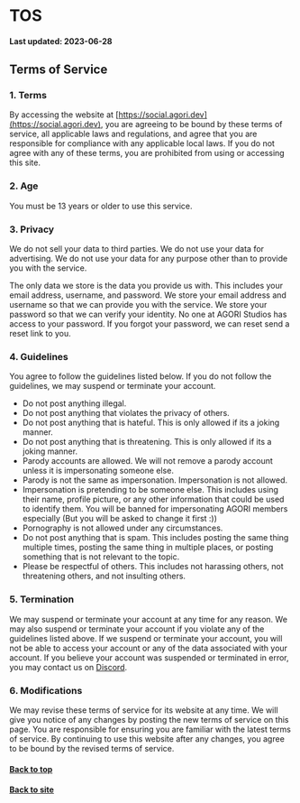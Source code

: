 # TOS

#### Last updated: 2023-06-28

## Terms of Service

### 1. Terms

By accessing the website at [https://social.agori.dev](https://social.agori.dev), you are agreeing to be bound by these terms of service, all applicable laws and regulations, and agree that you are responsible for compliance with any applicable local laws. If you do not agree with any of these terms, you are prohibited from using or accessing this site.

### 2. Age

You must be 13 years or older to use this service.

### 3. Privacy

We do not sell your data to third parties. We do not use your data for advertising. We do not use your data for any purpose other than to provide you with the service.

The only data we store is the data you provide us with. This includes your email address, username, and password. We store your email address and username so that we can provide you with the service. We store your password so that we can verify your identity. No one at AGORI Studios has access to your password. If you forgot your password, we can reset send a reset link to you.

### 4. Guidelines

You agree to follow the guidelines listed below. If you do not follow the guidelines, we may suspend or terminate your account.

-   Do not post anything illegal.
-   Do not post anything that violates the privacy of others.
-   Do not post anything that is hateful. This is only allowed if its a joking manner.
-   Do not post anything that is threatening. This is only allowed if its a joking manner.
-   Parody accounts are allowed. We will not remove a parody account unless it is impersonating someone else.
-   Parody is not the same as impersonation. Impersonation is not allowed.
-   Impersonation is pretending to be someone else. This includes using their name, profile picture, or any other information that could be used to identify them. You will be banned for impersonating AGORI members especially (But you will be asked to change it first :))
-   Pornography is not allowed under any circumstances.
-   Do not post anything that is spam. This includes posting the same thing multiple times, posting the same thing in multiple places, or posting something that is not relevant to the topic.
-   Please be respectful of others. This includes not harassing others, not threatening others, and not insulting others.

### 5. Termination

We may suspend or terminate your account at any time for any reason. We may also suspend or terminate your account if you violate any of the guidelines listed above. If we suspend or terminate your account, you will not be able to access your account or any of the data associated with your account. If you believe your account was suspended or terminated in error, you may contact us on [Discord](https://discord.gg/y5zz2Dm7A2).

### 6. Modifications

We may revise these terms of service for its website at any time. We will give you notice of any changes by posting the new terms of service on this page. You are responsible for ensuring you are familiar with the latest terms of service. By continuing to use this website after any changes, you agree to be bound by the revised terms of service.

#### [Back to top](#tos)

#### [Back to site](https://social.agori.dev)
